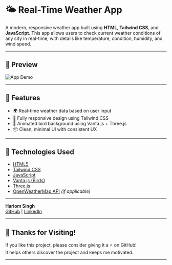 # 🌤️ Real-Time Weather App

A modern, responsive weather app built using **HTML**, **Tailwind CSS**, and **JavaScript**. This app allows users to check current weather conditions of any city in real-time, with details like temperature, condition, humidity, and wind speed.

---
## 📸 Preview

![App Demo](https://hariom0.github.io/weatherApp)

---

## 🚀 Features

- 🌍 Real-time weather data based on user input
- 📱 Fully responsive design using Tailwind CSS
- 🎨 Animated bird background using Vanta.js + Three.js
- 📦 Clean, minimal UI with consistent UX

---

## 🔧 Technologies Used

- [HTML5](https://developer.mozilla.org/en-US/docs/Web/HTML)
- [Tailwind CSS](https://tailwindcss.com/)
- [JavaScript](https://developer.mozilla.org/en-US/docs/Web/JavaScript)
- [Vanta.js (Birds)](https://www.vantajs.com/)
- [Three.js](https://threejs.org/)
- [OpenWeatherMap API](https://openweathermap.org/api) *(if applicable)*

---

**Hariom Singh**  
[GitHub](https://github.com/Hariom0) | [LinkedIn](https://www.linkedin.com/in/hariom-singh-9651a4214)

---

## 🙌 Thanks for Visiting!

If you like this project, please consider giving it a ⭐ on GitHub!  
It helps others discover the project and keeps me motivated.

---
